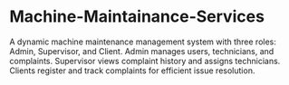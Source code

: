 # Machine-Maintainance-Services
A dynamic machine maintenance management system with three roles: Admin, Supervisor, and Client. Admin manages users, technicians, and complaints. Supervisor views complaint history and assigns technicians. Clients register and track complaints for efficient issue resolution.
